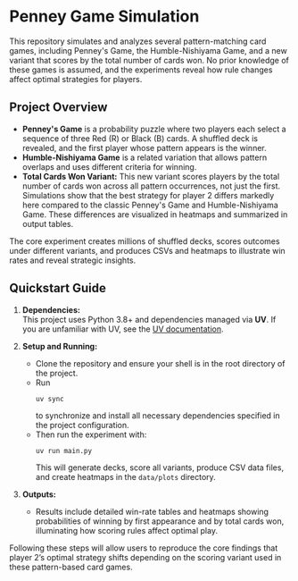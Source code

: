 # Penney Game Simulation

This repository simulates and analyzes several pattern-matching card games, including Penney's Game, the Humble-Nishiyama Game, and a new variant that scores by the total number of cards won. No prior knowledge of these games is assumed, and the experiments reveal how rule changes affect optimal strategies for players.

## Project Overview

- **Penney's Game** is a probability puzzle where two players each select a sequence of three Red (R) or Black (B) cards. A shuffled deck is revealed, and the first player whose pattern appears is the winner.
- **Humble-Nishiyama Game** is a related variation that allows pattern overlaps and uses different criteria for winning.
- **Total Cards Won Variant:** This new variant scores players by the total number of cards won across all pattern occurrences, not just the first. Simulations show that the best strategy for player 2 differs markedly here compared to the classic Penney's Game and Humble-Nishiyama Game. These differences are visualized in heatmaps and summarized in output tables.

The core experiment creates millions of shuffled decks, scores outcomes under different variants, and produces CSVs and heatmaps to illustrate win rates and reveal strategic insights.

## Quickstart Guide

1. **Dependencies:**  
   This project uses Python 3.8+ and dependencies managed via **UV**. If you are unfamiliar with UV, see the [UV documentation](https://github.com/astral-sh/uv).

2. **Setup and Running:**  
   - Clone the repository and ensure your shell is in the root directory of the project.  
   - Run  
     ```
     uv sync
     ```  
     to synchronize and install all necessary dependencies specified in the project configuration.  
   - Then run the experiment with:  
     ```
     uv run main.py
     ```  
     This will generate decks, score all variants, produce CSV data files, and create heatmaps in the `data/plots` directory.

3. **Outputs:**  
   - Results include detailed win-rate tables and heatmaps showing probabilities of winning by first appearance and by total cards won, illuminating how scoring rules affect optimal play.

Following these steps will allow users to reproduce the core findings that player 2’s optimal strategy shifts depending on the scoring variant used in these pattern-based card games.
